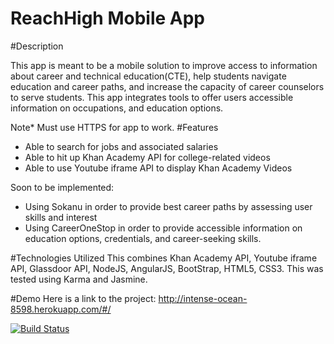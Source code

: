 # ReachHigh Mobile App

#Description

This app is meant to be a mobile solution to improve access to information about career and technical education(CTE),
help students navigate education and career paths, and increase the capacity of career counselors to serve students.
This app integrates tools to offer users accessible information on occupations, and education options.  

Note* Must use HTTPS for app to work.
#Features
- Able to search for jobs and associated salaries
- Able to hit up Khan Academy API for college-related videos
- Able to use Youtube iframe API to display Khan Academy Videos

Soon to be implemented:
- Using Sokanu in order to provide best career paths by assessing user skills and interest
- Using CareerOneStop in order to provide accessible information on education options, credentials,
and career-seeking skills.

#Technologies Utilized
This combines Khan Academy API, Youtube iframe API, Glassdoor API, NodeJS,
AngularJS, BootStrap, HTML5, CSS3. This was tested using Karma and Jasmine.

#Demo
Here is a link to the project:
http://intense-ocean-8598.herokuapp.com/#/

[![Build Status](https://travis-ci.org/plrodrig/ReachHigh.svg)](https://travis-ci.org/plrodrig/ReachHigh)
